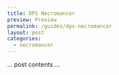 ```yaml
---
title: DPS Necromancer
preview: Preview
permalink: /guides/dps-necromancer
layout: post
categories:
  - necromancer
---
```


… post contents …